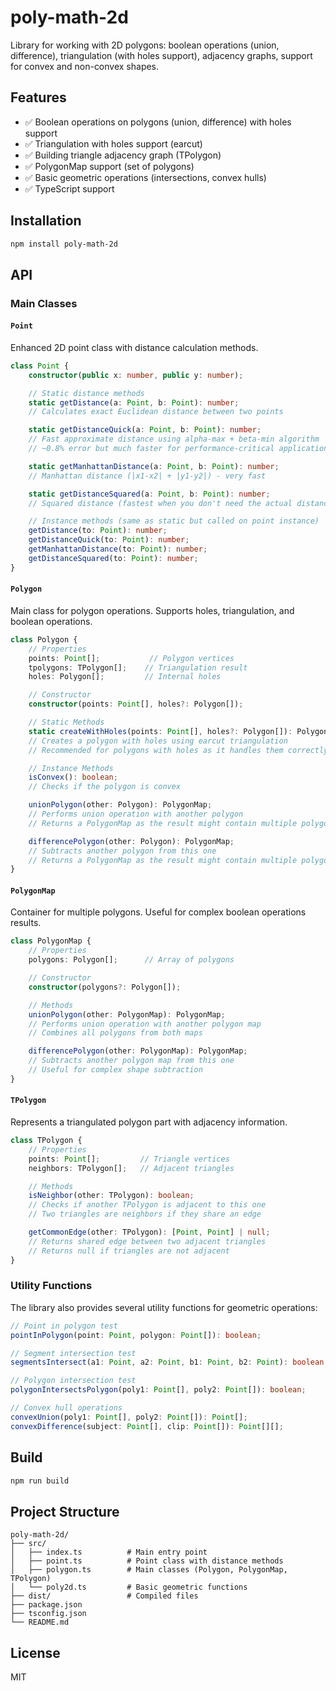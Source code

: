 # poly-math-2d

Library for working with 2D polygons: boolean operations (union, difference), triangulation (with holes support), adjacency graphs, support for convex and non-convex shapes.

## Features
- ✅ Boolean operations on polygons (union, difference) with holes support
- ✅ Triangulation with holes support (earcut)
- ✅ Building triangle adjacency graph (TPolygon)
- ✅ PolygonMap support (set of polygons)
- ✅ Basic geometric operations (intersections, convex hulls)
- ✅ TypeScript support

## Installation
```bash
npm install poly-math-2d
```

## API

### Main Classes

#### `Point`
Enhanced 2D point class with distance calculation methods.
```ts
class Point {
    constructor(public x: number, public y: number);

    // Static distance methods
    static getDistance(a: Point, b: Point): number;
    // Calculates exact Euclidean distance between two points

    static getDistanceQuick(a: Point, b: Point): number;
    // Fast approximate distance using alpha-max + beta-min algorithm
    // ~0.8% error but much faster for performance-critical applications

    static getManhattanDistance(a: Point, b: Point): number;
    // Manhattan distance (|x1-x2| + |y1-y2|) - very fast

    static getDistanceSquared(a: Point, b: Point): number;
    // Squared distance (fastest when you don't need the actual distance)

    // Instance methods (same as static but called on point instance)
    getDistance(to: Point): number;
    getDistanceQuick(to: Point): number;
    getManhattanDistance(to: Point): number;
    getDistanceSquared(to: Point): number;
}
```

#### `Polygon`
Main class for polygon operations. Supports holes, triangulation, and boolean operations.
```ts
class Polygon {
    // Properties
    points: Point[];           // Polygon vertices
    tpolygons: TPolygon[];    // Triangulation result
    holes: Polygon[];         // Internal holes

    // Constructor
    constructor(points: Point[], holes?: Polygon[]);

    // Static Methods
    static createWithHoles(points: Point[], holes?: Polygon[]): Polygon;
    // Creates a polygon with holes using earcut triangulation
    // Recommended for polygons with holes as it handles them correctly

    // Instance Methods
    isConvex(): boolean;
    // Checks if the polygon is convex

    unionPolygon(other: Polygon): PolygonMap;
    // Performs union operation with another polygon
    // Returns a PolygonMap as the result might contain multiple polygons

    differencePolygon(other: Polygon): PolygonMap;
    // Subtracts another polygon from this one
    // Returns a PolygonMap as the result might contain multiple polygons
}
```

#### `PolygonMap`
Container for multiple polygons. Useful for complex boolean operations results.
```ts
class PolygonMap {
    // Properties
    polygons: Polygon[];      // Array of polygons

    // Constructor
    constructor(polygons?: Polygon[]);

    // Methods
    unionPolygon(other: PolygonMap): PolygonMap;
    // Performs union operation with another polygon map
    // Combines all polygons from both maps

    differencePolygon(other: PolygonMap): PolygonMap;
    // Subtracts another polygon map from this one
    // Useful for complex shape subtraction
}
```

#### `TPolygon`
Represents a triangulated polygon part with adjacency information.
```ts
class TPolygon {
    // Properties
    points: Point[];         // Triangle vertices
    neighbors: TPolygon[];   // Adjacent triangles

    // Methods
    isNeighbor(other: TPolygon): boolean;
    // Checks if another TPolygon is adjacent to this one
    // Two triangles are neighbors if they share an edge

    getCommonEdge(other: TPolygon): [Point, Point] | null;
    // Returns shared edge between two adjacent triangles
    // Returns null if triangles are not adjacent
}
```

### Utility Functions

The library also provides several utility functions for geometric operations:

```ts
// Point in polygon test
pointInPolygon(point: Point, polygon: Point[]): boolean;

// Segment intersection test
segmentsIntersect(a1: Point, a2: Point, b1: Point, b2: Point): boolean;

// Polygon intersection test
polygonIntersectsPolygon(poly1: Point[], poly2: Point[]): boolean;

// Convex hull operations
convexUnion(poly1: Point[], poly2: Point[]): Point[];
convexDifference(subject: Point[], clip: Point[]): Point[][];
```

## Build

```bash
npm run build
```

## Project Structure

```
poly-math-2d/
├── src/
│   ├── index.ts          # Main entry point
│   ├── point.ts          # Point class with distance methods
│   ├── polygon.ts        # Main classes (Polygon, PolygonMap, TPolygon)
│   └── poly2d.ts         # Basic geometric functions
├── dist/                 # Compiled files
├── package.json
├── tsconfig.json
└── README.md
```

## License
MIT 
